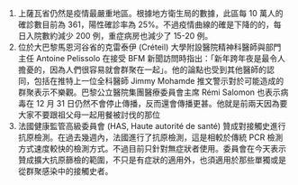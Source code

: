 1. 上薩瓦省仍然是疫情最嚴重地區。根據地方衛生局的數據，此區每 10 萬人的確診數目前為 361，陽性確診率為 25%。不過疫情曲線的確是下降的的，每日入院數約減少 200 例，重症病房也減少了 15-20 例。
1. 位於大巴黎馬恩河谷省的克雷泰伊 \(Créteil\) 大學附設醫院精神科醫師與部門主任 Antoine Pelissolo 在接受 BFM 新聞訪問時指出：「新年跨年夜是最令人擔憂的，因為人們很容易就會群聚在一起」。他的論點也受到其他醫師的認同，包括在推特上一位全科醫師 Jimmy Mohamde 推文警示對於可能造成的群聚表示不樂觀。巴黎公立醫院集團醫療委員會主席 Rémi Salomon 也表示病毒在 12 月 31 日仍然不會停止傳播，反而還會傳播更甚。<Grace>他就是前兩天因為要大家不要跟祖父母一起用餐被討伐的那位</Grace>
1. 法國健康監管高級委員會 \(HAS, Haute autorité de santé\) 贊成對接觸史進行抗原檢測。在過去幾週內，法國進行了抗原檢測，這是相較於傳統 PCR 檢測方式速度較快的檢測方式。不過目前只針對無症狀者使用。委員會在今天表示贊成擴大抗原篩檢的範圍，不只是有症狀的適用外，也須適用於那些單獨或是從群聚感染中的接觸史者。